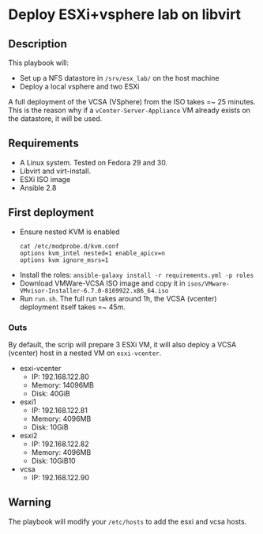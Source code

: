# Deploy ESXi+vsphere lab on libvirt

## Description

This playbook will:
- Set up a NFS datastore in `/srv/esx_lab/` on the host machine
- Deploy a local vsphere and two ESXi

A full deployment of the VCSA (VSphere) from the ISO takes =~ 25 minutes. This
is the reason why if a `vCenter-Server-Appliance` VM already exists on the
datastore, it will be used.

## Requirements

- A Linux system. Tested on Fedora 29 and 30.
- Libvirt and virt-install.
- ESXi ISO image
- Ansible 2.8

## First deployment

- Ensure nested KVM is enabled
    ```shell
    cat /etc/modprobe.d/kvm.conf
    options kvm_intel nested=1 enable_apicv=n
    options kvm ignore_msrs=1
    ```
- Install the roles:
    `ansible-galaxy install -r requirements.yml -p roles`
- Download VMWare-VCSA ISO image and copy it in `isos/VMware-VMvisor-Installer-6.7.0-8169922.x86_64.iso`
- Run `run.sh`. The full run takes around 1h, the VCSA (vcenter) deployment itself takes =~ 45m.

### Outs

By default, the scrip will prepare 3 ESXi VM, it will also deploy a VCSA (vcenter) host in a nested VM on `esxi-vcenter`.

- esxi-vcenter
    - IP: 192.168.122.80
    - Memory: 14096MB
    - Disk: 40GiB
- esxi1
    - IP: 192.168.122.81
    - Memory: 4096MB
    - Disk: 10GiB
- esxi2
    - IP: 192.168.122.82
    - Memory: 4096MB
    - Disk: 10GiB10
- vcsa
    - IP: 192.168.122.90

## Warning

The playbook will modify your `/etc/hosts` to add the esxi and vcsa hosts.
